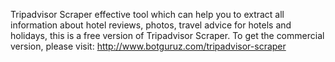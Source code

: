 Tripadvisor Scraper effective tool which can help you to extract all information about hotel reviews, photos, travel advice for hotels and holidays, this is a free version of Tripadvisor Scraper. To get the commercial version, please visit:  http://www.botguruz.com/tripadvisor-scraper
